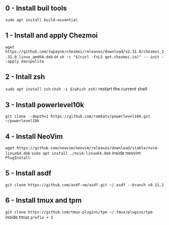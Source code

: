 ## 0 - Install buil tools
`sudo apt install build-essential`

## 1 - Install and apply Chezmoi
`wget https://github.com/twpayne/chezmoi/releases/download/v2.31.0/chezmoi_2.31.0_linux_amd64.deb`
or 
`sh -c "$(curl -fsLS get.chezmoi.io)" -- init --apply davipolita`


## 2 - Intall zsh
`sudo apt install zsh`
`chsh -s $(which zsh)`
restart the current shell

## 3 - Install powerlevel10k
`git clone --depth=1 https://github.com/romkatv/powerlevel10k.git ~/powerlevel10k`


## 4 - Install NeoVim
`wget https://github.com/neovim/neovim/releases/download/stable/nvim-linux64.deb`
`sudo apt install ./nvim-linux64.deb`
 inside neovim
`PlugInstall`

## 5 - Install asdf
`git clone https://github.com/asdf-vm/asdf.git ~/.asdf --branch v0.11.2`

## 6 - Install tmux and tpm
`git clone https://github.com/tmux-plugins/tpm ~/.tmux/plugins/tpm`
inside tmux
`prefix + I`
